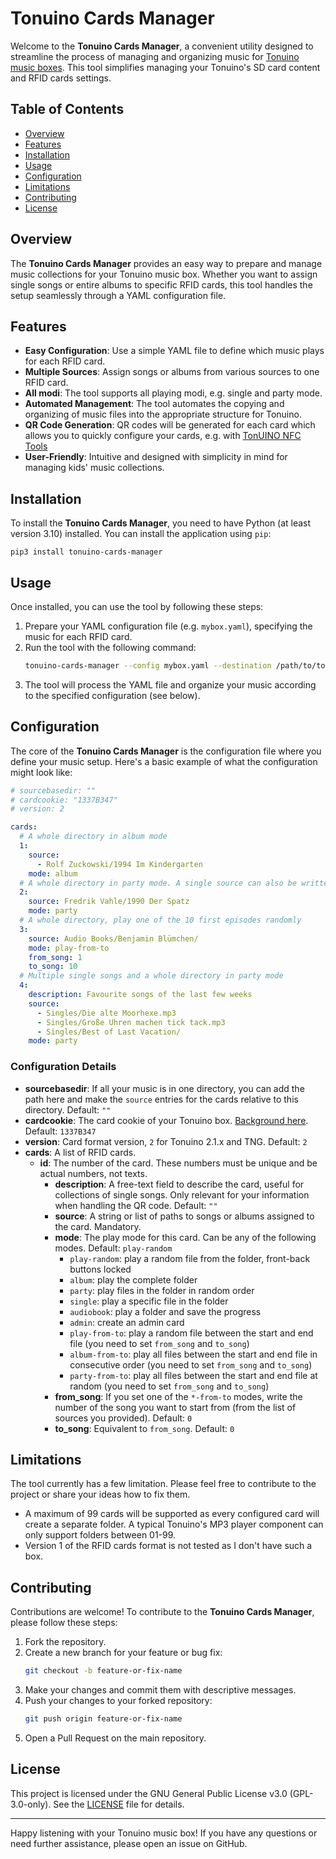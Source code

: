 # Tonuino Cards Manager

Welcome to the **Tonuino Cards Manager**, a convenient utility designed to streamline the process of managing and organizing music for [Tonuino music boxes](https://www.voss.earth/tonuino/). This tool simplifies managing your Tonuino's SD card content and RFID cards settings.

## Table of Contents

- [Overview](#overview)
- [Features](#features)
- [Installation](#installation)
- [Usage](#usage)
- [Configuration](#configuration)
- [Limitations](#limitations)
- [Contributing](#contributing)
- [License](#license)

## Overview

The **Tonuino Cards Manager** provides an easy way to prepare and manage music collections for your Tonuino music box. Whether you want to assign single songs or entire albums to specific RFID cards, this tool handles the setup seamlessly through a YAML configuration file.

## Features

- **Easy Configuration**: Use a simple YAML file to define which music plays for each RFID card.
- **Multiple Sources**: Assign songs or albums from various sources to one RFID card.
- **All modi**: The tool supports all playing modi, e.g. single and party mode.
- **Automated Management**: The tool automates the copying and organizing of music files into the appropriate structure for Tonuino.
- **QR Code Generation**: QR codes will be generated for each card which allows you to quickly configure your cards, e.g. with [TonUINO NFC Tools](https://marc136.github.io/tonuino-nfc-tools/)
- **User-Friendly**: Intuitive and designed with simplicity in mind for managing kids' music collections.

## Installation

To install the **Tonuino Cards Manager**, you need to have Python (at least version 3.10) installed. You can install the application using `pip`:

```
pip3 install tonuino-cards-manager
```

## Usage

Once installed, you can use the tool by following these steps:

1. Prepare your YAML configuration file (e.g. `mybox.yaml`), specifying the music for each RFID card.
2. Run the tool with the following command:
   ```bash
   tonuino-cards-manager --config mybox.yaml --destination /path/to/tonuino-sd-card/
   ```
3. The tool will process the YAML file and organize your music according to the specified configuration (see below).

<!-- Add demo here -->

## Configuration

The core of the **Tonuino Cards Manager** is the configuration file where you define your music setup. Here's a basic example of what the configuration might look like:

```yaml
# sourcebasedir: ""
# cardcookie: "1337B347"
# version: 2

cards:
  # A whole directory in album mode
  1:
    source:
      - Rolf Zuckowski/1994 Im Kindergarten
    mode: album
  # A whole directory in party mode. A single source can also be written this way
  2:
    source: Fredrik Vahle/1990 Der Spatz
    mode: party
  # A whole directory, play one of the 10 first episodes randomly
  3:
    source: Audio Books/Benjamin Blümchen/
    mode: play-from-to
    from_song: 1
    to_song: 10
  # Multiple single songs and a whole directory in party mode
  4:
    description: Favourite songs of the last few weeks
    source:
      - Singles/Die alte Moorhexe.mp3
      - Singles/Große Uhren machen tick tack.mp3
      - Singles/Best of Last Vacation/
    mode: party
```

### Configuration Details

- **sourcebasedir**: If all your music is in one directory, you can add the path here and make the `source` entries for the cards relative to this directory. Default: `""`
- **cardcookie**: The card cookie of your Tonuino box. [Background here](https://discourse.voss.earth/t/bedeutung-der-konstante-cardcookie/10241). Default: `1337B347`
- **version**: Card format version, `2` for Tonuino 2.1.x and TNG. Default: `2`
- **cards**: A list of RFID cards.
  - **id**: The number of the card. These numbers must be unique and be actual numbers, not texts.
    - **description**: A free-text field to describe the card, useful for collections of single songs. Only relevant for your information when handling the QR code. Default: `""`
    - **source**: A string or list of paths to songs or albums assigned to the card. Mandatory.
    - **mode**: The play mode for this card. Can be any of the following modes. Default: `play-random`
      - `play-random`: play a random file from the folder, front-back buttons locked
      - `album`: play the complete folder
      - `party`: play files in the folder in random order
      - `single`: play a specific file in the folder
      - `audiobook`: play a folder and save the progress
      - `admin`: create an admin card
      - `play-from-to`: play a random file between the start and end file (you need to set `from_song` and `to_song`)
      - `album-from-to`: play all files between the start and end file in consecutive order (you need to set `from_song` and `to_song`)
      - `party-from-to`: play all files between the start and end file at random (you need to set `from_song` and `to_song`)
    - **from_song**: If you set one of the `*-from-to` modes, write the number of the song you want to start from (from the list of sources you provided). Default: `0`
    - **to_song**: Equivalent to `from_song`. Default: `0`

## Limitations

The tool currently has a few limitation. Please feel free to contribute to the project or share your ideas how to fix them.

- A maximum of 99 cards will be supported as every configured card will create a separate folder. A typical Tonuino's MP3 player component can only support folders between 01-99.
- Version 1 of the RFID cards format is not tested as I don't have such a box.

## Contributing

Contributions are welcome! To contribute to the **Tonuino Cards Manager**, please follow these steps:

1. Fork the repository.
2. Create a new branch for your feature or bug fix:
   ```bash
   git checkout -b feature-or-fix-name
   ```
3. Make your changes and commit them with descriptive messages.
4. Push your changes to your forked repository:
   ```bash
   git push origin feature-or-fix-name
   ```
5. Open a Pull Request on the main repository.

## License

This project is licensed under the GNU General Public License v3.0 (GPL-3.0-only). See the [LICENSE](LICENSE) file for details.

---

Happy listening with your Tonuino music box! If you have any questions or need further assistance, please open an issue on GitHub.
